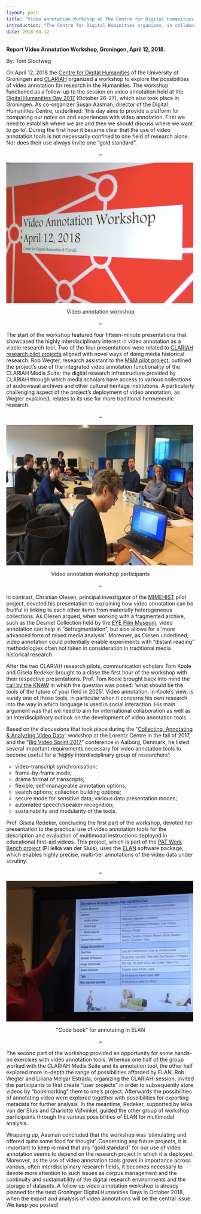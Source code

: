 ```yaml
---
layout: post
title: "Video annotation Workshop at The Centre for Digital Humanities, Groningen"
introduction: "The Centre for Digital Humanities organizes, in collaboration with CLARIAH, a workshop about the state of the art of video annotation. With this workshop, we will bring scholars and tool developers together to learn from experiences with the variety of available video annotation tools. The workshop will provide an overview of initiatives, but also give the opportunity to have some hands-on experience and discuss what other steps are needed to facilitate developments in annotating large-scale archival material (film and video) and/or online video data sets (e.g. storage)."
date: 2018-04-12
---
```


<div class="entry-content">
<p><strong>Report Video Annotation Workshop, Groningen, April 12, 2018.</strong></p>
<p>By: Tom Slootweg</p>
<p>On April 12, 2018 the <a href="https://www.rug.nl/research/research-let/expertisecentra/centre-for-digital-humanities/">Centre for Digital Humanities</a> of the University of Groningen and <a href="https://www.clariah.nl/">CLARIAH</a> organized a workshop to explore the possibilities of video annotation for research in the Humanities. The workshop functioned as a follow-up to the session on video annotation held at the <a href="https://www.rug.nl/research/research-let/expertisecentra/centre-for-digital-humanities/dh-day/dhd-2017">Digital Humanities Day 2017</a> (October 26-27), which also took place in Groningen. As co-organizer Susan Aasman, director of the Digital Humanities Centre, underlined: &lsquo;this day aims to provide a platform for comparing our notes on and experiences with video annotation. First we need to establish where we are and then we should discuss where we want to go to&rsquo;. During the first hour it became clear that the use of video annotation tools is not necessarily confined to one field of research alone. Nor does their use always invite one &ldquo;gold standard&rdquo;.</p>
<p style="text-align: center;">~</p>
<p><img src="https://github.com/CLARIAH/mediasuite-blog/blob/master/img/posts/2018-04-12_annotation-workshop-intro.png?raw=true" alt="Video annotation workshop" width="500" height="375" align="middle" /></p>
<p style="text-align: center;">Video annotation workshop</p>
<p style="text-align: center;">~</p>
<p>The start of the workshop featured four fifteen-minute presentations that showcased the highly interdisciplinary interest in video annotation as a viable research tool. Two of the four presentations were related to <a href="https://www.clariah.nl/projecten/research-pilots">CLARIAH research pilot projects</a> aligned with novel ways of doing media historical research. Rob Wegter, research assistant to the <a href="https://www.clariah.nl/projecten/research-pilots/m-m/m-m">M&amp;M pilot project</a>, outlined the project&rsquo;s use of the integrated video annotation functionality of the CLARIAH Media Suite; the digital research infrastructure provided by CLARIAH through which media scholars have access to various collections of audiovisual archives and other cultural heritage institutions. A particularly challenging aspect of the project&rsquo;s deployment of video annotation, as Wegter explained, relates to its use for more traditional hermeneutic research.</p>
<p style="text-align: center;">~</p>
<p><img src="https://github.com/CLARIAH/mediasuite-blog/blob/master/img/posts/2018-04-12_annotation-workshop-group.png?raw=true" alt="Video annotation workshop participants" width="500" height="375" align="middle" /></p>
<p style="text-align: center;">Video annotation workshop participants</p>
<p style="text-align: center;">~</p>
<p>In contrast, Christian Olesen, principal investigator of the <a href="https://www.clariah.nl/projecten/research-pilots/mimehist">MIMEHIST</a> pilot project, devoted his presentation to explaining how video annotation can be fruitful in linking to each other items from materially heterogeneous collections. As Olesen argued, when working with a fragmented archive, such as the Desmet Collection held by the <a href="https://www.eyefilm.nl/en">EYE Film Museum</a>, video annotation can help in &ldquo;defragmentation&rdquo;, but also allows for a &lsquo;more advanced form of mixed media analysis&rsquo;. Moreover, as Olesen underlined, video annotation could potentially enable experiments with &ldquo;distant reading&rdquo; methodologies often not taken in consideration in traditional media historical research.</p>
<p>After the two CLARIAH research pilots, communication scholars Tom Koole and Gisela Redeker brought to a close the first hour of the workshop with their respective presentations. Prof. Tom Koole brought back into mind the <a href="https://www.knaw.nl/en/news/publications/knaw-agenda-grootschalige-onderzoeksfaciliteiten">call by the KNAW</a> in which the question was posed: &lsquo;what should be the tools of the future of your field in 2025&rsquo;. Video annotation, in Koole&rsquo;s view, is surely one of those tools, in particular when it concerns his own research into the way in which language is used in social interaction. His main argument was that we need<span style="font-family: AppleSystemUIFont; color: #353535;">&nbsp;</span>to aim for international collaboration as well as an interdisciplinary outlook on the development of video annotation tools.</p>
<p>Based on the discussions that took place during the &ldquo;<a href="https://www.lorentzcenter.nl/lc/web/2017/926/info.php3?wsid=926&amp;venue=Snellius">Collecting, Annotating &amp; Analyzing Video Data</a><span style="font-family: AppleSystemUIFontBold; color: #353535;">&rdquo;</span> workshop at the Lorentz Centre in the fall of 2017, and the &ldquo;<a href="http://www.bigvideo.aau.dk/conference/big-video-sprint-2017/">Big Video Sprint 2017</a>&rdquo; conference in Aalborg, Denmark, he listed several important requirements necessary for video annotation tools to become useful for a &lsquo;highly interdisciplinary group of researchers&rsquo;:</p>
<ul style="list-style-type: circle;">
<li>video-transcript synchronisation;</li>
<li>frame-by-frame mode;</li>
<li>drama format of transcripts;</li>
<li>flexible, self-manageable annotation options;</li>
<li>search options; collection building options;</li>
<li>secure mode for sensitive data; various data presentation modes;</li>
<li>automated speech/speaker recognition;</li>
<li>sustainability and modularity of the tools.</li>
</ul>
<p>Prof. Gisela Redeker, concluding the first part of the workshop, devoted her presentation to the practical use of video annotation tools for the description and evaluation of multimodal instructions deployed in educational first-aid videos. This project, which is part of the <a href="https://aclanthology.info/papers/W16-4018/w16-4018">PAT Work Bench project</a> (<span style="color: black;">PI Ielka van der Sluis), </span>uses the <a href="https://tla.mpi.nl/tools/tla-tools/elan/">ELAN</a> software package, which enables highly precise, multi-tier annotations of the video data under scrutiny.</p>
<p style="text-align: center;">~</p>
<p><img src="https://github.com/CLARIAH/mediasuite-blog/blob/master/img/posts/2018-04-12_annotation-workshop-elan.png?raw=true" alt="" width="500" height="375" align="middle" /></p>
<p style="text-align: center;">"Code book" for annotating in ELAN</p>
<p style="text-align: center;">~</p>
<p>The second part of the workshop provided an opportunity for some hands-on exercises with video annotation tools. Whereas one half of the group worked with the CLARIAH Media Suite and its annotation tool, the other half explored more in-depth the range of possibilities afforded by ELAN. Rob Wegter and Liliana Melgar Estrada, organizing the CLARIAH-session, invited the participants to first create &ldquo;user projects&rdquo; in order to subsequently store videos by &ldquo;bookmarking&rdquo; them to one&rsquo;s project. Afterwards the possibilities of annotating video were explored together with possibilities for exporting metadata for further analysis. In the meantime, Redeker, supported by Ielka van der Sluis and Charlotte Vijfvinkel, guided the other group of workshop participants through the various possibilities of ELAN for multimodal analysis.</p>
<p>Wrapping up, Aasman concluded that the workshop was &lsquo;stimulating and offered quite some food for thought&rsquo;. Concerning any future projects, it is important to keep in mind that any &ldquo;gold standard&rdquo; for our use of video annotation seems to depend on the research project in which it is deployed. Moreover, as the use of video annotation tools grows in importance across various, often interdisciplinary research fields, it becomes necessary to devote more attention to such issues as corpus management and the continuity and sustainability of the digital research environments and the storage of datasets. A follow up video annotation workshop is already planned for the next Groninger Digital Humanities Days in October 2018, when the export and analysis of video annotations will be the central issue. We keep you posted!</p>
			</div>
